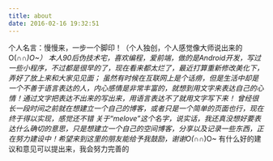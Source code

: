 ```yaml
---
title: about
date: 2016-02-16 19:32:51
---
```

个人名言：慢慢来，一步一个脚印！（个人独创，个人感觉像大师说出来的O(∩_∩)O~）
本人90后伪技术宅，喜欢编程，爱前端，做的是Android开发，写过一些小程序，不过都是很早的了，现在看来都太烂了，最近打算重新修改美化下，弄好了放上来和大家见见面；
虽然有时候在互联网上是个话痨，但是生活中却是一个不善于语言表达的人，内心感情是非常丰富的，就想到用文字来表达自己的心情！通过文字把表达不出来的写出来，用语言表达不了就用文字写下来！
曾经很长一段时间之前就在想建立一个自己的博客，或者只是一个简单的页面也行，现在终于得以实现，感觉还不错
关于“melove”这个名字，说实话，我还真没想好要表达什么确切的意思，只是想建立一个自己的空间博客，分享以及记录一些东西，正在努力建设中！希望来到这里的朋友能给予我鼓励，谢谢O(∩_∩)O~
有什么好的建议和意见可以提出来，我会努力完善的